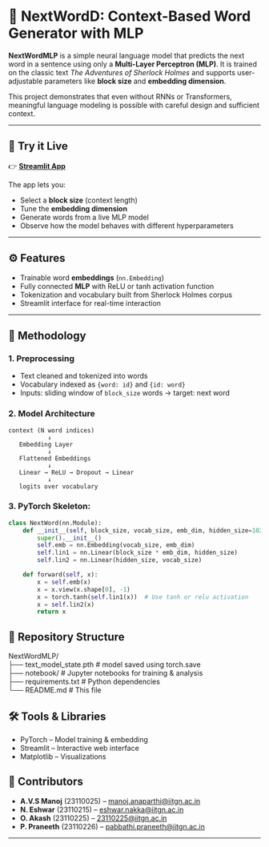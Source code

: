 # 🧠 NextWordD: Context-Based Word Generator with MLP

**NextWordMLP** is a simple neural language model that predicts the next word in a sentence using only a **Multi-Layer Perceptron (MLP)**. It is trained on the classic text *The Adventures of Sherlock Holmes* and supports user-adjustable parameters like **block size** and **embedding dimension**.

This project demonstrates that even without RNNs or Transformers, meaningful language modeling is possible with careful design and sufficient context.

---

## 🎯 Try it Live

👉 **[Streamlit App](https://nextwordd.streamlit.app/)**

The app lets you:
- Select a **block size** (context length)
- Tune the **embedding dimension**
- Generate words from a live MLP model
- Observe how the model behaves with different hyperparameters

---

## ⚙️ Features

- Trainable word **embeddings** (`nn.Embedding`)
- Fully connected **MLP** with ReLU or tanh activation function
- Tokenization and vocabulary built from Sherlock Holmes corpus
- Streamlit interface for real-time interaction

---

## 🧠 Methodology

### 1. Preprocessing
- Text cleaned and tokenized into words
- Vocabulary indexed as `{word: id}` and `{id: word}`
- Inputs: sliding window of `block_size` words → target: next word

### 2. Model Architecture

```text
context (N word indices)
           ↓
   Embedding Layer
           ↓
   Flattened Embeddings
           ↓
   Linear → ReLU → Dropout → Linear
           ↓
   logits over vocabulary
```

### 3. PyTorch Skeleton:

```python
class NextWord(nn.Module):
    def __init__(self, block_size, vocab_size, emb_dim, hidden_size=1024):
        super().__init__()
        self.emb = nn.Embedding(vocab_size, emb_dim)
        self.lin1 = nn.Linear(block_size * emb_dim, hidden_size)
        self.lin2 = nn.Linear(hidden_size, vocab_size)

    def forward(self, x):
        x = self.emb(x)
        x = x.view(x.shape[0], -1)
        x = torch.tanh(self.lin1(x))  # Use tanh or relu activation
        x = self.lin2(x)
        return x
```

## 📁 Repository Structure

NextWordMLP/<br>
├── text_model_state.pth # model saved using torch.save<br>
├── notebook/ # Jupyter notebooks for training & analysis<br>
├── requirements.txt # Python dependencies<br>
└── README.md # This file

## 🛠 Tools & Libraries

- PyTorch – Model training & embedding
- Streamlit – Interactive web interface
- Matplotlib – Visualizations

## 👥 Contributors

- **A.V.S Manoj** (23110025) – [manoj.anaparthi@iitgn.ac.in](mailto:manoj.anaparthi@iitgn.ac.in)  
- **N. Eshwar** (23110215) – [eshwar.nakka@iitgn.ac.in](mailto:eshwar.nakka@iitgn.ac.in)  
- **O. Akash** (23110225) – [23110225@iitgn.ac.in](mailto:23110225@iitgn.ac.in)
- **P. Praneeth** (23110226) – [pabbathi.praneeth@iitgn.ac.in](mailto:pabbathi.praneeth@iitgn.ac.in)

---
